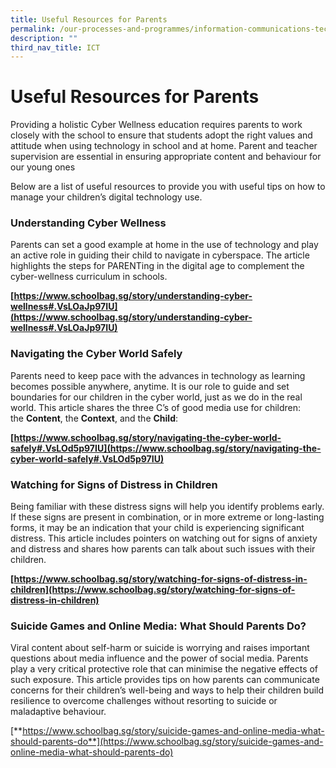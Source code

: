 ```yaml
---
title: Useful Resources for Parents
permalink: /our-processes-and-programmes/information-communications-technology/useful-resources-for-parents
description: ""
third_nav_title: ICT
---
```

# **Useful Resources for Parents**

Providing a holistic Cyber Wellness education requires parents to work closely with the school to ensure that students adopt the right values and attitude when using technology in school and at home. Parent and teacher supervision are essential in ensuring appropriate content and behaviour for our young ones

Below are a list of useful resources to provide you with useful tips on how to manage your children’s digital technology use.  
  
### Understanding Cyber Wellness

Parents can set a good example at home in the use of technology and play an active role in guiding their child to navigate in cyberspace. The article highlights the steps for PARENTing in the digital age to complement the cyber-wellness curriculum in schools. 

**[https://www.schoolbag.sg/story/understanding-cyber-wellness#.VsLOaJp97IU](https://www.schoolbag.sg/story/understanding-cyber-wellness#.VsLOaJp97IU)**  

### Navigating the Cyber World Safely

Parents need to keep pace with the advances in technology as learning becomes possible anywhere, anytime. It is our role to guide and set boundaries for our children in the cyber world, just as we do in the real world. This article shares the three C’s of good media use for children: the **Content**, the **Context**, and the **Child**:

**[https://www.schoolbag.sg/story/navigating-the-cyber-world-safely#.VsLOd5p97IU](https://www.schoolbag.sg/story/navigating-the-cyber-world-safely#.VsLOd5p97IU)**  


### Watching for Signs of Distress in Children

Being familiar with these distress signs will help you identify problems early. If these signs are present in combination, or in more extreme or long-lasting forms, it may be an indication that your child is experiencing significant distress. This article includes pointers on watching out for signs of anxiety and distress and shares how parents can talk about such issues with their children.

**[https://www.schoolbag.sg/story/watching-for-signs-of-distress-in-children](https://www.schoolbag.sg/story/watching-for-signs-of-distress-in-children)**  

### Suicide Games and Online Media: What Should Parents Do?

Viral content about self-harm or suicide is worrying and raises important questions about media influence and the power of social media. Parents play a very critical protective role that can minimise the negative effects of such exposure. This article provides tips on how parents can communicate concerns for their children’s well-being and ways to help their children build resilience to overcome challenges without resorting to suicide or maladaptive behaviour.

[**https://www.schoolbag.sg/story/suicide-games-and-online-media-what-should-parents-do**](https://www.schoolbag.sg/story/suicide-games-and-online-media-what-should-parents-do)